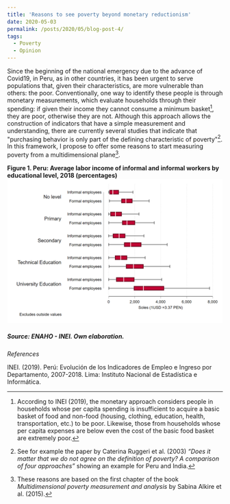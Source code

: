 ```yaml
---
title: 'Reasons to see poverty beyond monetary reductionism'
date: 2020-05-03
permalink: /posts/2020/05/blog-post-4/
tags:
  - Poverty
  - Opinion
---
```


Since the beginning of the national emergency due to the advance of Covid19, in Peru, as in other countries, it has been urgent to serve populations that, given their characteristics, are more vulnerable than others: the poor. Conventionally, one way to identify these people is through monetary measurements, which evaluate households through their spending: if given their income they cannot consume a minimum basket[^1], they are poor, otherwise they are not. Although this approach allows the construction of indicators that have a simple measurement and understanding, there are currently several studies that indicate that "purchasing behavior is only part of the defining characteristic of poverty"[^2]. In this framework, I propose to offer some reasons to start measuring poverty from a multidimensional plane[^3].

**Figure 1. Peru: Average labor income of informal and informal workers by educational level, 2018 (percentages)**
![Editing a markdown file for a talk](/images/post2graph1.png)
##### Source: ENAHO - INEI. Own elaboration.



[^1]: According to INEI (2019), the monetary approach considers people in households whose per capita spending is insufficient to acquire a basic basket of food and non-food (housing, clothing, education, health, transportation, etc.) to be poor. Likewise, those from households whose per capita expenses are below even the cost of the basic food basket are extremely poor.

[^2]: See for example the paper by Caterina Ruggeri et al. (2003) *“Does it matter that we do not agree on the definition of poverty? A comparison of four approaches”* showing an example for Peru and India.

[^3]: These reasons are based on the first chapter of the book *Multidimensional poverty measurement and analysis* by Sabina Alkire et al. (2015).

*References*

INEI. (2019). Perú: Evolución de los Indicadores de Empleo e Ingreso por Departamento, 2007-2018. Lima: Instituto Nacional de Estadística e Informática.
